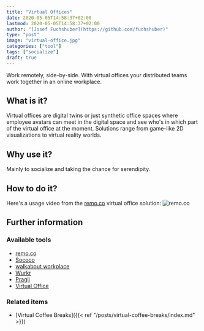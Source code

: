 ```yaml
---
title: "Virtual Offices"
date: 2020-05-05T14:58:37+02:00
lastmod: 2020-05-05T14:58:37+02:00
author: "[Josef Fuchshuber](https://github.com/fuchshuber)"
type: "post"
image: "virtual-office.jpg"
categories: ["tool"]
tags: ["socialize"]
draft: true
---
```


Work remotely, side-by-side. With virtual offices your distributed teams work together in an online workplace.
<!--more-->

## What is it?

Virtual offices are digital twins or just synthetic office spaces where employee avatars can meet in the digital space and see who's in which part of the virtual office at the moment. Solutions range from game-like 2D visualizations to virtual reality worlds.  

## Why use it?

Mainly to socialize and taking the chance for serendipity.

## How to do it?

Here's a usage video from the [remo.co](https://remo.co) virtual office solution:
![remo.co](https://remo.co/wp-content/uploads/2019/08/authentic-networking-experience.gif)

## Further information

### Available tools

* [remo.co](https://remo.co)
* [Sococo](https://www.sococo.com)
* [walkabout workplace](https://www.walkaboutco.com/)
* [Wurkr](https://wurkr.io)
* [Pragli](https://pragli.com)
* [Virtual Office](https://github.com/TNG/virtual-office)

### Related items

* [Virtual Coffee Breaks]({{< ref "/posts/virtual-coffee-breaks/index.md" >}})
